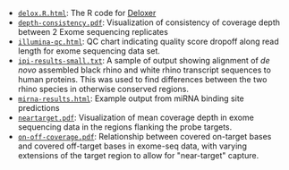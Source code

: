 - [`delox.R.html`](delox.R.html): The R code
  for
  [Deloxer](https://academic.oup.com/nar/article/40/3/e24/1128321/Illumina-mate-paired-DNA-sequencing-library)
- [`depth-consistency.pdf`](depth-consistency.pdf): Visualization of
  consistency of coverage depth between 2 Exome sequencing replicates
- [`illumina-qc.html`](illumina-qc.html): QC chart indicating quality
  score dropoff along read length for exome sequencing data set.
- [`ipi-results-small.txt`](ipi-results-small.txt): A sample of output
  showing alignment of *de novo* assembled black rhino and white rhino
  transcript sequences to human proteins. This was used to find
  differences between the two rhino species in otherwise conserved
  regions.
- [`mirna-results.html`](mirna-results.html): Example output from
  miRNA binding site predictions
- [`neartarget.pdf`](neartarget.pdf): Visualization of mean coverage
  depth in exome sequencing data in the regions flanking the probe
  targets.
- [`on-off-coverage.pdf`](on-off-coverage.pdf): Relationship between
  covered on-target bases and covered off-target bases in exome-seq
  data, with varying extensions of the target region to allow for
  "near-target" capture.
